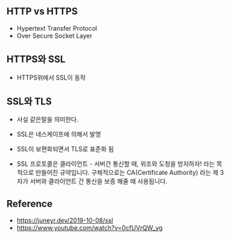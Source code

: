 ## HTTP vs HTTPS
- Hypertext Transfer Protocol
- Over Secure Socket Layer

## HTTPS와 SSL
- HTTPS위에서 SSL이 동작

## SSL와 TLS
- 사실 같은말을 의미한다.
- SSL은 네스케이프에 의해서 발명
- SSL이 보편화되면서 TLS로 표준화 됨

- SSL 프로토콜은 클라이언트 - 서버간 통신할 때, 위조와 도청을 방지하자! 라는 목적으로 만들어진 규약입니다. 구체적으로는 CA(Certificate Authority) 라는 제 3자가 서버와 클라이언트 간 통신을 보증 해줄 때 사용됩니다.

## Reference
- <https://juneyr.dev/2019-10-08/ssl>
- <https://www.youtube.com/watch?v=0cfUVrQW_yg>